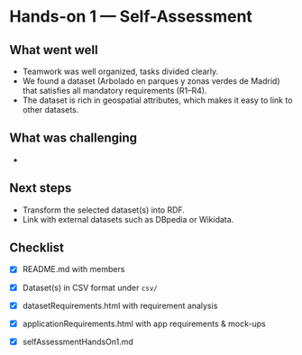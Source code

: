 # Hands-on 1 — Self-Assessment

## What went well
- Teamwork was well organized, tasks divided clearly.
- We found a dataset (Arbolado en parques y zonas verdes de Madrid) that satisfies all mandatory requirements (R1–R4).
- The dataset is rich in geospatial attributes, which makes it easy to link to other datasets.

## What was challenging
- 

## Next steps
- Transform the selected dataset(s) into RDF.
- Link with external datasets such as DBpedia or Wikidata.

## Checklist
- [x] README.md with members
- [x] Dataset(s) in CSV format under `csv/`
- [x] datasetRequirements.html with requirement analysis
- [x] applicationRequirements.html with app requirements & mock-ups
- [x] selfAssessmentHandsOn1.md



